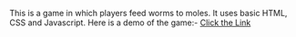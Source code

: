 This is a game in which players feed worms to moles. It uses  basic HTML, CSS and Javascript. 
Here is a demo of the game:-
<a href = "https://pragyat-nikunj.github.io/Feed-A-Mole-Game/">Click the Link</a>
